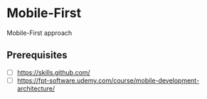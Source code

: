 # Mobile-First
Mobile-First approach

## Prerequisites
- [ ] https://skills.github.com/
- [ ] https://fpt-software.udemy.com/course/mobile-development-architecture/
